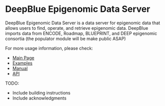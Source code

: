 DeepBlue Epigenomic Data Server
========

DeepBlue Epigenomic Data Server is a data server for epigenomic data that allows users to find, operate, and retrieve epigenomic data.
DeepBlue imports data from ENCODE, Roadmap, BLUEPRINT, and DEEP epigenomic consortia (the populator module will be make public ASAP)

For more usage information, please check:
  * [Main Page](http://deepblue.mpi-inf.mpg.de)
  * [Examples](http://deepblue.mpi-inf.mpg.de/examples.php)
  * [Manual](http://deepblue.mpi-inf.mpg.de/manual/)
  * [API](http://deepblue.mpi-inf.mpg.de/api.php)


TODO:
  * Include building instructions
  * Include acknowledgments
